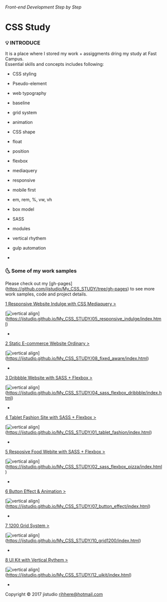 ###### Front-end Development Step by Step
# CSS Study

### :bulb: INTRODUCE

It is a place where I stored my work + assiggments dring my study at Fast Campus.<br>
Essential skills and concepts includes following:

- CSS styling
- Pseudo-element
- web typography
- baseline
- grid system
- animation
- CSS shape
- float
- position
- flexbox
- mediaquery
- responsive
- mobile first
- em, rem, %, vw, vh
- box model
- SASS
- modules
- vertical rhythem
- gulp automation


-

### :last_quarter_moon_with_face: Some of my work samples
Please check out my [gh-pages] (https://github.com/jistudio/My_CSS_STUDY/tree/gh-pages) to see more work samples, code and project details.

[1 Responsive Website Indulge with CSS Mediaquery >](https://jistudio.github.io/My_CSS_STUDY/05_responsive_indulge/index.html)

[<img src="/ASSETS/indulge_sm.jpg" alt="vertical align">]
(https://jistudio.github.io/My_CSS_STUDY/05_responsive_indulge/index.html)

-

[2 Static E-commerce Website Ordinary >](https://jistudio.github.io/My_CSS_STUDY/08_fixed_aware/index.html)

[<img src="/ASSETS/ordinary_sm.jpg" alt="vertical align">]
(https://jistudio.github.io/My_CSS_STUDY/08_fixed_aware/index.html)

-


[3 Dribbble Website with SASS + Flexbox >](https://jistudio.github.io/My_CSS_STUDY/04_sass_flexbox_dribbble/index.html)

[<img src="/ASSETS/dribble_sm.jpg" alt="vertical align">]
(https://jistudio.github.io/My_CSS_STUDY/04_sass_flexbox_dribbble/index.html)

-

[4 Tablet Fashion Site with SASS + Flexbox >](https://jistudio.github.io/My_CSS_STUDY/01_tablet_fashion/index.html)

[<img src="/ASSETS/fashion_sm.jpg" alt="vertical align">]
(https://jistudio.github.io/My_CSS_STUDY/01_tablet_fashion/index.html)

-

[5 Resposive Food Webite with SASS + Flexbox >](https://jistudio.github.io/My_CSS_STUDY/02_sass_flexbox_pizza/index.html)

[<img src="/ASSETS/pizza_sm.jpg" alt="vertical align">]
(https://jistudio.github.io/My_CSS_STUDY/02_sass_flexbox_pizza/index.html)


-


[6 Button Effect & Animation >](https://jistudio.github.io/My_CSS_STUDY/07_button_effect/index.html)

[<img src="/ASSETS/button_sm.jpg" alt="vertical align">]
(https://jistudio.github.io/My_CSS_STUDY/07_button_effect/index.html)

-


[7 1200 Grid System >](https://jistudio.github.io/My_CSS_STUDY/10_grid1200/index.html)

[<img src="/ASSETS/grid_sm.jpg" alt="vertical align">]
(https://jistudio.github.io/My_CSS_STUDY/10_grid1200/index.html)

-


[8 UI Kit with Vertical Rythem >](https://jistudio.github.io/My_CSS_STUDY/12_uikit/index.html)

[<img src="/ASSETS/ui_sm.jpg" alt="vertical align">]
(https://jistudio.github.io/My_CSS_STUDY/12_uikit/index.html)

-





Copyright © 2017 jistudio <rjhhere@hotmail.com> 


